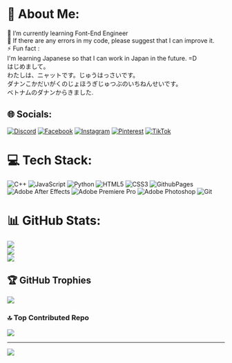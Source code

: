 # 💫 About Me:
🌱 I’m currently learning Font-End Engineer<br>💬 If there are any errors in my code, please suggest that I can improve it.<br>⚡ Fun fact : <br>I'm learning Japanese so that I can work in Japan in the future.   =D<br>はじめまして。<br>わたしは、ニャットです。じゅうはっさいです。<br>ダナンこかだいがくのじょほうぎじゅつぶのいちねんせいです。<br>ベトナムのダナンからきました.


## 🌐 Socials:
[![Discord](https://img.shields.io/badge/Discord-%237289DA.svg?logo=discord&logoColor=white)](https://discord.gg/u8hVwz7W3h) [![Facebook](https://img.shields.io/badge/Facebook-%231877F2.svg?logo=Facebook&logoColor=white)](https://facebook.com/t.nhat.231026/) [![Instagram](https://img.shields.io/badge/Instagram-%23E4405F.svg?logo=Instagram&logoColor=white)](https://instagram.com/tnht.per06/) [![Pinterest](https://img.shields.io/badge/Pinterest-%23E60023.svg?logo=Pinterest&logoColor=white)](https://pinterest.com/ThanhNhat23/) [![TikTok](https://img.shields.io/badge/TikTok-%23000000.svg?logo=TikTok&logoColor=white)](https://tiktok.com/@_tnhat.perfect) 

# 💻 Tech Stack:
![C++](https://img.shields.io/badge/c%23-%23239120.svg?style=for-the-badge&logo=c++&logoColor=white) ![JavaScript](https://img.shields.io/badge/javascript-%23323330.svg?style=for-the-badge&logo=javascript&logoColor=%23F7DF1E) ![Python](https://img.shields.io/badge/python-3670A0?style=for-the-badge&logo=python&logoColor=ffdd54) ![HTML5](https://img.shields.io/badge/html5-%23E34F26.svg?style=for-the-badge&logo=html5&logoColor=white) ![CSS3](https://img.shields.io/badge/css3-%231572B6.svg?style=for-the-badge&logo=css3&logoColor=white) ![GithubPages](https://img.shields.io/badge/github%20pages-121013?style=for-the-badge&logo=github&logoColor=white) ![Adobe After Effects](https://img.shields.io/badge/Adobe%20After%20Effects-9999FF.svg?style=for-the-badge&logo=Adobe%20After%20Effects&logoColor=white) ![Adobe Premiere Pro](https://img.shields.io/badge/Adobe%20Premiere%20Pro-9999FF.svg?style=for-the-badge&logo=Adobe%20Premiere%20Pro&logoColor=white) ![Adobe Photoshop](https://img.shields.io/badge/adobe%20photoshop-%2331A8FF.svg?style=for-the-badge&logo=adobe%20photoshop&logoColor=white) ![Git](https://img.shields.io/badge/git-%23F05033.svg?style=for-the-badge&logo=git&logoColor=white)
# 📊 GitHub Stats:
![](https://github-readme-stats.vercel.app/api?username=thanhnhat23&theme=dark&hide_border=false&include_all_commits=false&count_private=false)<br/>
![](https://github-readme-streak-stats.herokuapp.com/?user=thanhnhat23&theme=dark&hide_border=false)<br/>
![](https://github-readme-stats.vercel.app/api/top-langs/?username=thanhnhat23&theme=dark&hide_border=false&include_all_commits=false&count_private=false&layout=compact)

## 🏆 GitHub Trophies
![](https://github-profile-trophy.vercel.app/?username=thanhnhat23&theme=radical&no-frame=false&no-bg=true&margin-w=4)

### 🔝 Top Contributed Repo
![](https://github-contributor-stats.vercel.app/api?username=thanhnhat23&limit=5&theme=dark&combine_all_yearly_contributions=true)

---
[![](https://visitcount.itsvg.in/api?id=thanhnhat23&icon=0&color=0)](https://visitcount.itsvg.in)

<!-- Proudly created with GPRM ( https://gprm.itsvg.in ) -->
